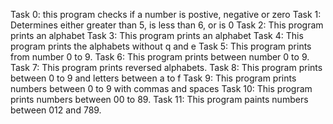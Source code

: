 Task 0: this program checks if a number is postive, negative or zero
Task 1: Determines either greater than 5, is less than 6, or is 0
Task 2: This program prints an alphabet
Task 3: This program prints an alphabet
Task 4: This program prints the alphabets without q and e
Task 5: This program prints from number 0 to 9.
Task 6: This program prints between number 0 to 9.
Task 7: This program prints reversed alphabets.
Task 8: This program prints between 0 to 9 and letters between a to f
Task 9: This program prints numbers between 0 to 9 with commas and spaces
Task 10: This program prints numbers between 00 to 89.
Task 11: This program paints numbers between 012 and 789.
